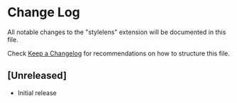 # Change Log

All notable changes to the "stylelens" extension will be documented in this file.

Check [Keep a Changelog](http://keepachangelog.com/) for recommendations on how to structure this file.

## [Unreleased]

- Initial release